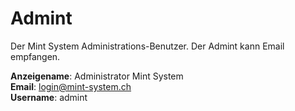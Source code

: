 # Admint
Der Mint System Administrations-Benutzer. Der Admint kann Email empfangen.

**Anzeigename**: Administrator Mint System  
**Email**: login@mint-system.ch  
**Username**: admint  